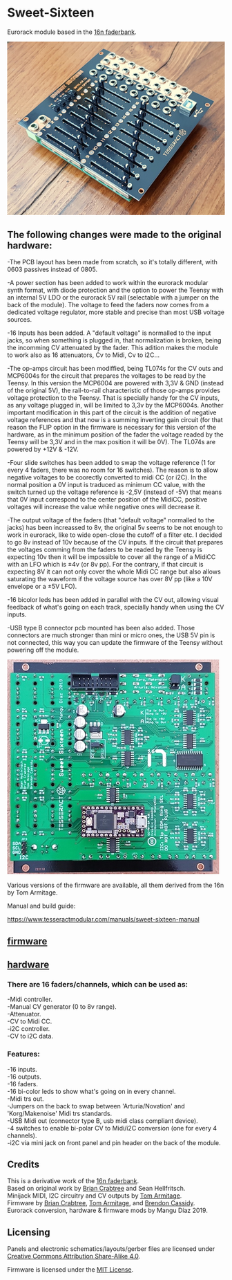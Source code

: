 # Sweet-Sixteen
Eurorack module based in the [16n faderbank][16n-faderbank/16n]. 

![Sweet Sixteen](SweetSixteen_.jpg)

## The following changes were made to the original hardware:

-The PCB layout has been made from scratch, so it's totally different, with 0603 passives instead of 0805.

-A power section has been added to work within the eurorack modular synth format, with diode protection and the option to power the Teensy with an internal 5V LDO or the eurorack 5V rail (selectable with a jumper on the back of the module). The voltage to feed the faders now comes from a dedicated voltage regulator, more stable and precise than most USB voltage sources.

-16 Inputs has been added. A "default voltage" is normalled to the input jacks, so when something is plugged in, that normalization is broken, being the incomming CV attenuated by the fader. This adition makes the module to work also as 16 attenuators, Cv to Midi, Cv to i2C...

-The op-amps circuit has been modiffied, being TL074s for the CV outs and MCP6004s for the circuit that prepares the voltages to be read by the Teensy. In this version the MCP6004 are powered with 3,3V & GND (instead of the original 5V), the rail-to-rail characteristic of those op-amps provides voltage protection to the Teensy. That is specially handy for the CV inputs, as any voltage plugged in, will be limited to 3,3v by the MCP6004s. Another important modification in this part of the circuit is the addition of negative voltage references and that now is a summing inverting gain circuit (for that reason the FLIP option in the firmware is necessary for this version of the hardware, as in the minimum position of the fader the voltage readed by the Teensy will be 3,3V and in the max position it will be 0V). The TL074s are powered by +12V & -12V.

-Four slide switches has been added to swap the voltage reference (1 for every 4 faders, there was no room for 16 switches). The reason is to allow negative voltages to be coorectly converted to midi CC (or i2C). In the normal position a 0V input is traduced as minimum CC value, with the switch turned up the voltage reference is -2,5V (instead of -5V) that means that 0V input correspond to the center position of the MidiCC, positive voltages will increase the value while negative ones will decrease it.

-The output voltage of the faders (that "default voltage" normalled to the jacks) has been increassed to 8v, the original 5v seems to be not enough to work in eurorack, like to wide open-close the cutoff of a filter etc. I decided to go 8v instead of 10v because of the CV inputs. If the circuit that prepares the voltages comming from the faders to be readed by the Teensy is expecting 10v then it will be impossible to cover all the range of a MidiCC with an LFO which is ±4v (or 8v pp). For the contrary, if that circuit is expecting 8V it can not only cover the whole Midi CC range but also allows saturating the waveform if the voltage source has over 8V pp (like a 10V envelope or a ±5V LFO).

-16 bicolor leds has been added in parallel with the CV out, allowing visual feedback of what's going on each track, specially handy when using the CV inputs.

-USB type B connector pcb mounted has been also added. Those connectors are much stronger than mini or micro ones, the USB 5V pin is not connected, this way you can update the firmware of the Teensy without powering off the module.

![PCB](sweet_pcb.jpg)

Various versions of the firmware are available, all them derived from the 16n by Tom Armitage.

Manual and build guide:

https://www.tesseractmodular.com/manuals/sweet-sixteen-manual

## [firmware](firmware/)

## [hardware](hardware/)

### There are 16 faders/channels, which can be used as:

 -Midi controller.  
 -Manual CV generator (0 to 8v range).  
 -Attenuator.  
 -CV to Midi CC.  
 -i2C controller.  
 -CV to i2C data.  

### Features:

 -16 inputs.  
 -16 outputs.  
 -16 faders.  
 -16 bi-color leds to show what's going on in every channel.  
 -Midi trs out.  
 -Jumpers on the back to swap between 'Arturia/Novation'  and 'Korg/Makenoise' Midi trs standards.  
 -USB Midi out (connector type B, usb midi class compliant device).  
 -4 switches to enable bi-polar CV to Midi/i2C conversion (one for every 4 channels).  
 -i2C via mini jack on front panel and pin header on the back of the module.  

## Credits
This is a derivative work of the [16n faderbank][16n-faderbank/16n].  
Based on original work by [Brian Crabtree][tehn] and Sean Hellfritsch.  
Minijack MIDI, I2C circuitry and CV outputs by [Tom Armitage][infovore].  
Firmware by [Brian Crabtree][tehn], [Tom Armitage][infovore], and [Brendon Cassidy][bpcmusic].  
Eurorack conversion, hardware & firmware mods by Mangu Díaz 2019.  

## Licensing

Panels and electronic schematics/layouts/gerber files are licensed under
[Creative Commons Attribution Share-Alike 4.0][ccbysa].

Firmware is licensed under the [MIT License][mitlicense].

[linespost]: https://llllllll.co/t/sixteen-n-faderbank/3643
[tehn]: https://github.com/tehn
[bpcmusic]: https://github.com/bpcmusic
[infovore]: https://github.com/infovore
[octobom]: https://octopart.com/bom-tool/unJxkzvR
[ccbysa]: https://creativecommons.org/licenses/by-sa/4.0/
[mitlicense]: https://opensource.org/licenses/MIT
[16n-faderbank/16n]: https://github.com/16n-faderbank/16n

